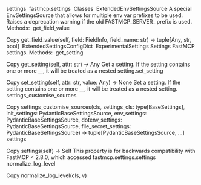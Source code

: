 settings
​
fastmcp.settings
​
Classes
​
ExtendedEnvSettingsSource 
A special EnvSettingsSource that allows for multiple env var prefixes to be used.
Raises a deprecation warning if the old FASTMCP_SERVER_ prefix is used.
Methods:
​
get_field_value 

Copy
get_field_value(self, field: FieldInfo, field_name: str) -> tuple[Any, str, bool]
​
ExtendedSettingsConfigDict 
​
ExperimentalSettings 
​
Settings 
FastMCP settings.
Methods:
​
get_setting 

Copy
get_setting(self, attr: str) -> Any
Get a setting. If the setting contains one or more __, it will be treated as a nested setting.
​
set_setting 

Copy
set_setting(self, attr: str, value: Any) -> None
Set a setting. If the setting contains one or more __, it will be treated as a nested setting.
​
settings_customise_sources 

Copy
settings_customise_sources(cls, settings_cls: type[BaseSettings], init_settings: PydanticBaseSettingsSource, env_settings: PydanticBaseSettingsSource, dotenv_settings: PydanticBaseSettingsSource, file_secret_settings: PydanticBaseSettingsSource) -> tuple[PydanticBaseSettingsSource, ...]
​
settings 

Copy
settings(self) -> Self
This property is for backwards compatibility with FastMCP < 2.8.0, which accessed fastmcp.settings.settings
​
normalize_log_level 

Copy
normalize_log_level(cls, v)